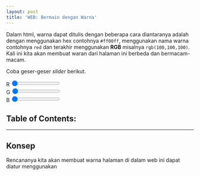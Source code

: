 ```yaml
---
layout: post
title: 'WEB: Bermain dengan Warna'
---
```


Dalam html, warna dapat ditulis dengan beberapa cara diantaranya adalah dengan menggunakan hex contohnya `#ff00ff`, menggunakan nama warna contohnya `red` dan terakhir menggunakan __RGB__ misalnya `rgb(100,100,100)`.
Kali ini kita akan membuat waran dari halaman ini berbeda dan bermacam-macam.

Coba geser-geser _slider_ berikut.

R <input d="satu" type="range" name="merah" value="0" min="1" max="255"><br>
G <input d="satu" type="range" name="hijau" min="1" max="255" value="0" ><br>
B <input d="satu" type="range" name="biru" value="0"  min="1" max="255"><br>

## Table of Contents:


---

## Konsep

Rencananya kita akan membuat warna halaman di dalam web ini dapat diatur menggunakan 

<script src="/js/slider.js"/>